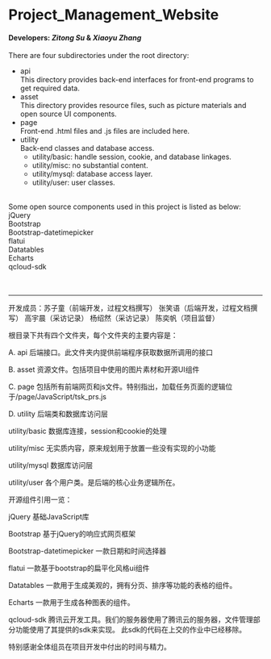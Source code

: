 # Project_Management_Website
#### Developers: *Zitong Su* & *Xiaoyu Zhang* ####

There are four subdirectories under the root directory:
* api<br/>
This directory provides back-end interfaces for front-end programs to get required data.<br/>
* asset<br/>
This directory provides resource files, such as picture materials and open source UI components.<br/>
* page<br/>
Front-end .html files and .js files are included here.<br/>
* utility<br/>
Back-end classes and database access.<br/>
    * utility/basic: handle session, cookie, and database linkages.
    * utility/misc: no substantial content.
    * utility/mysql: database access layer.
    * utility/user: user classes.<br/><br/></ul>
</ul>
Some open source components used in this project is listed as below:<br/>
jQuery<br/>
Bootstrap<br/>
Bootstrap-datetimepicker<br/>
flatui<br/>
Datatables<br/>
Echarts<br/>
qcloud-sdk<br/><br/><br/>


***
开发成员：苏子童（前端开发，过程文档撰写） 张笑语（后端开发，过程文档撰写） 高宇晨（采访记录） 杨绍然（采访记录） 陈奕帆（项目监督）

根目录下共有四个文件夹，每个文件夹的主要内容是：

A.
api   后端接口。此文件夹内提供前端程序获取数据所调用的接口

B.
asset 资源文件。包括项目中使用的图片素材和开源UI组件

C.
page  包括所有前端网页和js文件。特别指出，加载任务页面的逻辑位于/page/JavaScript/tsk_prs.js

D.
utility 后端类和数据库访问层

utility/basic  数据库连接，session和cookie的处理

utility/misc   无实质内容，原来规划用于放置一些没有实现的小功能

utility/mysql  数据库访问层

utility/user   各个用户类。是后端的核心业务逻辑所在。

开源组件引用一览：

jQuery     基础JavaScript库

Bootstrap  基于jQuery的响应式网页框架

Bootstrap-datetimepicker 一款日期和时间选择器

flatui     一款基于bootstrap的扁平化风格ui组件

Datatables 一款用于生成美观的，拥有分页、排序等功能的表格的组件。

Echarts    一款用于生成各种图表的组件。

qcloud-sdk 腾讯云开发工具。我们的服务器使用了腾讯云的服务器，文件管理部分功能使用了其提供的sdk来实现。
           此sdk的代码在上交的作业中已经移除。

特别感谢全体组员在项目开发中付出的时间与精力。
